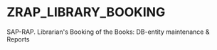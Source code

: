 # ZRAP_LIBRARY_BOOKING
SAP-RAP. Librarian's Booking of the Books: DB-entity maintenance &amp; Reports
